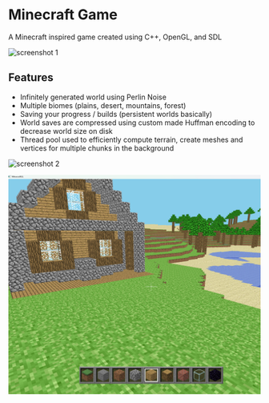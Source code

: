 # Minecraft Game 

A Minecraft inspired game created using C++, OpenGL, and SDL

![screenshot 1](textures/in_game_screenshot1.png)
## Features
- Infinitely generated world using Perlin Noise
- Multiple biomes (plains, desert, mountains, forest)
- Saving your progress / builds (persistent worlds basically)
- World saves are compressed using custom made Huffman encoding to decrease world size on disk
- Thread pool used to efficiently compute terrain, create meshes and vertices for multiple chunks in the background

![screenshot 2](textures/in_game_screenshot2.png)

![screenshot 3](textures/in_game_screenshot3.png)

